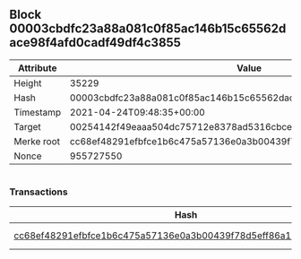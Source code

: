 ## Block 00003cbdfc23a88a081c0f85ac146b15c65562dace98f4afd0cadf49df4c3855

Attribute | Value
--- | ---
Height | 35229
Hash | 00003cbdfc23a88a081c0f85ac146b15c65562dace98f4afd0cadf49df4c3855
Timestamp | 2021-04-24T09:48:35+00:00
Target | 00254142f49eaaa504dc75712e8378ad5316cbcead634704b3734b6271167cc4
Merke root | cc68ef48291efbfce1b6c475a57136e0a3b00439f78d5eff86a14cd202d16c3e
Nonce | 955727550

```

```

### Transactions

Hash | Amount
--- | ---
[cc68ef48291efbfce1b6c475a57136e0a3b00439f78d5eff86a14cd202d16c3e](cc68ef48291efbfce1b6c475a57136e0a3b00439f78d5eff86a14cd202d16c3e.md) | 10.00000000 SKEPTI 
